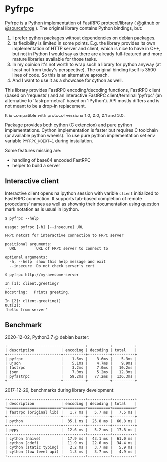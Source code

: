 # Pyfrpc

Pyfrpc is a Python implementation of FastRPC protocol/library (
[@github](https://seznam.github.io/frpc/) or
[@sourceforge](http://fastrpc.sourceforge.net/)
). The original library contains Python bindings, but:

1. I prefer python packages without dependencies on debian packages.
2. Its flexibility is limited in some points. E.g. the library provides its own 
implementation of HTTP server and client, which is nice to have in C++, but not 
in Python I would say as there are already full-featured and more mature 
libraries available for those tasks.
3. In my opinion it's not worth to wrap such a library for python anyway (at 
least not from today's perspective). The original binding itself is 3500 lines 
of code. So this is an alternative aproach.
4. And I want to use it as a showcase for cython as well.

This library provides FastRPC encoding/decoding functions, FastRPC client 
(based on 'requests') and an interactive FastRPC client/terminal 'pyfrpc' (an 
alternative to 'fastrpc-netcat' based on 'IPython'). API mostly differs and is 
not meant to be a drop-in replacement.

It is compatible with protocol versions 1.0, 2.0, 2.1 and 3.0.

Package provides both cython (C extencion) and pure python implementations. 
Cython implementation is faster but requires C toolchain (or available python 
wheels). To use pure python implementation set env variable `PYFRPC_NOEXT=1` 
during installation.

Some features missing are:

- handling of base64 encoded FastRPC
- helper to build a server


## Interactive client

Interactive client opens na ipython session with varible `client` initialized to 
FastFRPC connection. It supports tab-based completion of remote procedures' 
names as well as shownig their documentation using question mark notation as is 
usual in ipython.

```
$ pyfrpc --help

usage: pyfrpc [-h] [--insecure] URL

FRPC netcat for interactive connection to FRPC server

positional arguments:
  URL         URL of FRPC server to connect to

optional arguments:
  -h, --help  show this help message and exit
  --insecure  Do not check server's cert
```

```
$ pyfrpc http://my-avesome-server

In [1]: client.greeting?
...
Docstring:   Prints greeting.

In [2]: client.greeting()
Out[2]: 
'hello from server'
```


## Benchmark

2020-12-02, Python3.7 @ debian buster:
```
+------------------------+----------+----------+----------+
| description            | encoding | decoding | total    |
+------------------------+----------+----------+----------+
| pyfrpc                 |    1.6ms |    3.6ms |    5.3ms |
| ujson                  |    5.1ms |    4.7ms |    9.9ms |
| fastrpc                |    3.2ms |    7.0ms |   10.2ms |
| json                   |    7.0ms |    5.2ms |   12.3ms |
| pyfastrpc              |   59.2ms |   77.2ms |  136.3ms |
+------------------------+----------+----------+----------+
```

2017-12-29, benchmarks during library development:
```
+------------------------+----------+----------+----------+
| description            | encoding | decoding | total    |
+========================+==========+==========+==========+
| fastrpc (original lib) |   1.7 ms |   5.7 ms |   7.5 ms |
+------------------------+----------+----------+----------+
| python                 |  35.1 ms |  25.8 ms |  60.8 ms |
+------------------------+----------+----------+----------+
| pypy                   |  12.6 ms |   5.2 ms |  17.8 ms |
+------------------------+----------+----------+----------+
| cython (naive)         |  17.9 ms |  43.1 ms |  61.0 ms |
| cython (cdef)          |  11.9 ms |  22.6 ms |  34.4 ms |
| cython (static typing) |   2.2 ms |   3.7 ms |   5.9 ms |
| cython (low level api) |   1.3 ms |   3.7 ms |   4.9 ms |
+------------------------+----------+----------+----------+
```
